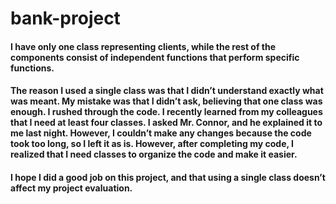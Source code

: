 # bank-project

#### I have only one class representing clients, while the rest of the components consist of independent functions that perform specific functions.

#### The reason I used a single class was that I didn’t understand exactly what was meant. My mistake was that I didn’t ask, believing that one class was enough. I rushed through the code. I recently learned from my colleagues that I need at least four classes. I asked Mr. Connor, and he explained it to me last night. However, I couldn’t make any changes because the code took too long, so I left it as is. However, after completing my code, I realized that I need classes to organize the code and make it easier.

#### I hope I did a good job on this project, and that using a single class doesn’t affect my project evaluation.
